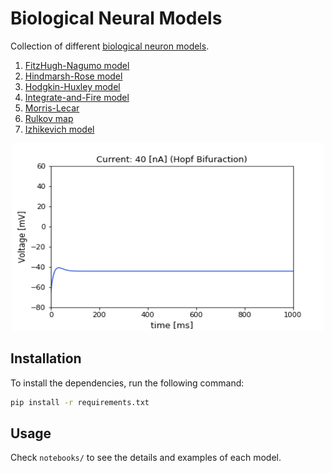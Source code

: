 # Biological Neural Models
Collection of  different [biological neuron models](https://en.wikipedia.org/wiki/Biological_neuron_model).

1. [FitzHugh-Nagumo model](https://en.wikipedia.org/wiki/FitzHugh–Nagumo_model)
2. [Hindmarsh-Rose model](https://en.wikipedia.org/wiki/Hindmarsh–Rose_model)
3. [Hodgkin-Huxley model](https://en.wikipedia.org/wiki/Hodgkin–Huxley_model)
4. [Integrate-and-Fire model](https://en.wikipedia.org/wiki/Biological_neuron_model#Leaky_integrate-and-fire)
5. [Morris-Lecar](https://en.wikipedia.org/wiki/Morris–Lecar_model)
6. [Rulkov map](https://en.wikipedia.org/wiki/Rulkov_map)
7. [Izhikevich model](https://www.izhikevich.org/publications/spikes.htm)




<p align="center">
    <img width="500" height="300"src="images/morris-lecar-hopf.gif">
</p>




## Installation

To install the dependencies, run the following command:

```bash
pip install -r requirements.txt
```



## Usage

Check `notebooks/` to see the details and examples of each model.

